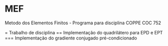 MEF
===

Metodo dos Elementos Finitos - Programa para disciplina COPPE COC 752

= Trabalho de disciplina
== Implementação do quadrilátero para EPD e EPT
=== Implementação do gradiente conjugado pré-condicionado

